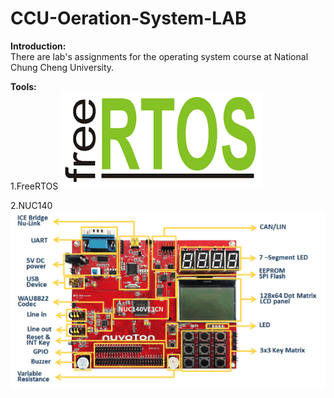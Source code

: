# CCU-Oeration-System-LAB

**Introduction:**    
There are lab's assignments for the operating system course at National Chung Cheng University.  

**Tools:**   
1.FreeRTOS
![FreeRTOS](https://github.com/wengjiahuang0529/CCU-Oeration-System-LAB/blob/0a994589553a58285a0226ace790005dd4d54799/picture/FREERTOS.png)


2.NUC140      
![NUC140](https://github.com/wengjiahuang0529/CCU-Oeration-System-LAB/blob/8d136fdfd919d4b20a434c203b51f3d856e42000/picture/NUC-140.png)
